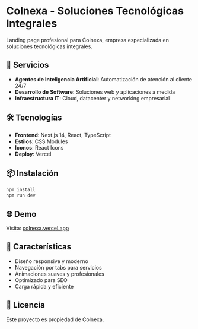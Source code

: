 # Colnexa - Soluciones Tecnológicas Integrales

Landing page profesional para Colnexa, empresa especializada en soluciones tecnológicas integrales.

## 🚀 Servicios

- **Agentes de Inteligencia Artificial**: Automatización de atención al cliente 24/7
- **Desarrollo de Software**: Soluciones web y aplicaciones a medida
- **Infraestructura IT**: Cloud, datacenter y networking empresarial

## 🛠️ Tecnologías

- **Frontend**: Next.js 14, React, TypeScript
- **Estilos**: CSS Modules
- **Iconos**: React Icons
- **Deploy**: Vercel

## 📦 Instalación

```bash
npm install
npm run dev
```

## 🌐 Demo

Visita: [colnexa.vercel.app](https://colnexa.vercel.app)

## 📱 Características

- Diseño responsive y moderno
- Navegación por tabs para servicios
- Animaciones suaves y profesionales
- Optimizado para SEO
- Carga rápida y eficiente

## 📄 Licencia

Este proyecto es propiedad de Colnexa.
